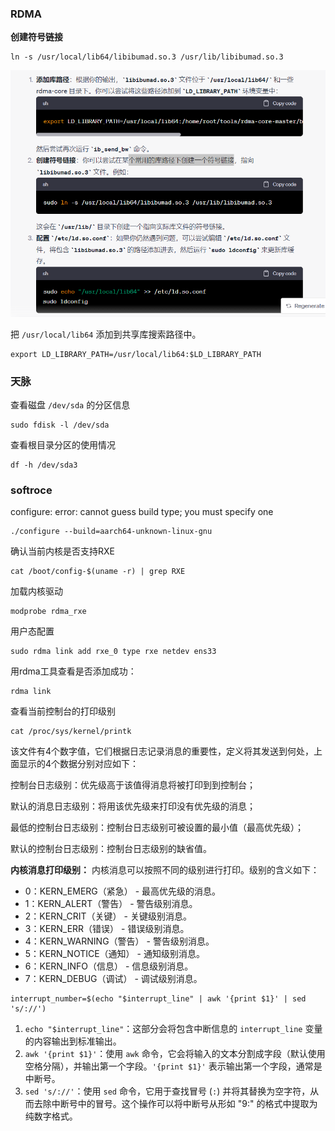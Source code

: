 ### RDMA

**创建符号链接**

```
ln -s /usr/local/lib64/libibumad.so.3 /usr/lib/libibumad.so.3
```

![image-20230825141603979](./image-20230825141603979.png)





把 `/usr/local/lib64` 添加到共享库搜索路径中。

```
export LD_LIBRARY_PATH=/usr/local/lib64:$LD_LIBRARY_PATH
```

### 天脉

查看磁盘 `/dev/sda` 的分区信息

```
sudo fdisk -l /dev/sda

```

查看根目录分区的使用情况

```
df -h /dev/sda3

```

### softroce

configure: error: cannot guess build type; you must specify one

```
./configure --build=aarch64-unknown-linux-gnu

```

确认当前内核是否支持RXE

```
cat /boot/config-$(uname -r) | grep RXE
```

加载内核驱动

```
modprobe rdma_rxe
```

用户态配置

```
sudo rdma link add rxe_0 type rxe netdev ens33
```

用rdma工具查看是否添加成功：

```
rdma link
```

查看当前控制台的打印级别

```
cat /proc/sys/kernel/printk
```

该文件有4个数字值，它们根据日志记录消息的重要性，定义将其发送到何处，上面显示的4个数据分别对应如下：

控制台日志级别：优先级高于该值得消息将被打印到到控制台；

默认的消息日志级别：将用该优先级来打印没有优先级的消息；

最低的控制台日志级别：控制台日志级别可被设置的最小值（最高优先级）；

默认的控制台日志级别：控制台日志级别的缺省值。

**内核消息打印级别：** 内核消息可以按照不同的级别进行打印。级别的含义如下：

- 0：KERN_EMERG（紧急） - 最高优先级的消息。
- 1：KERN_ALERT（警告） - 警告级别消息。
- 2：KERN_CRIT（关键） - 关键级别消息。
- 3：KERN_ERR（错误） - 错误级别消息。
- 4：KERN_WARNING（警告） - 警告级别消息。
- 5：KERN_NOTICE（通知） - 通知级别消息。
- 6：KERN_INFO（信息） - 信息级别消息。
- 7：KERN_DEBUG（调试） - 调试级别消息。





```
interrupt_number=$(echo "$interrupt_line" | awk '{print $1}' | sed 's/://')
```

1. `echo "$interrupt_line"`：这部分会将包含中断信息的 `interrupt_line` 变量的内容输出到标准输出。
2. `awk '{print $1}'`：使用 `awk` 命令，它会将输入的文本分割成字段（默认使用空格分隔），并输出第一个字段。`'{print $1}'` 表示输出第一个字段，通常是中断号。
3. `sed 's/://'`：使用 `sed` 命令，它用于查找冒号 (`:`) 并将其替换为空字符，从而去除中断号中的冒号。这个操作可以将中断号从形如 "9:" 的格式中提取为纯数字格式。
